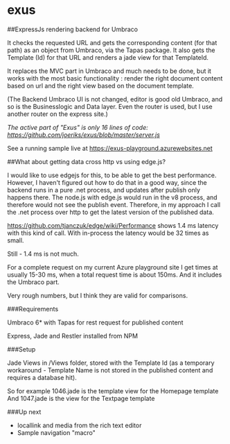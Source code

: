 exus
====

##ExpressJs rendering backend for Umbraco

It checks the requested URL and gets the corresponding content (for that path) as an object from Umbraco, via the Tapas package.
It also gets the Template (Id) for that URL and renders a jade view for that TemplateId.

It replaces the MVC part in Umbraco and much needs to be done, but it works with the most basic functionality : render the right document content based on url and the right view based on the document template.

(The Backend Umbraco UI is not changed, editor is good old Umbraco, and so is the Businesslogic and Data layer. Even the router is used, but I use another router on the express site.)

_The active part of "Exus" is only 16 lines of code: https://github.com/joeriks/exus/blob/master/server.js_

See a running sample live at https://exus-playground.azurewebsites.net

##What about getting data cross http vs using edge.js?

I would like to use edgejs for this, to be able to get the best performance. However, I haven't figured out how to do that in a good way, 
since the backend runs in a pure .net process, and updates after publish only happens there. The node.js with edge.js would run in the v8 process,
and therefore would not see the publish event. Therefore, in my approach I call the .net process over http to get the latest version of the published data.

https://github.com/tjanczuk/edge/wiki/Performance shows 1.4 ms latency with this kind of call. With in-process the latency would be 32 times as small. 

Still - 1.4 ms is not much.

For a complete request on my current Azure playground site I get times at usually 15-30 ms, when a total request time is about 150ms. And it includes the Umbraco part.

Very rough numbers, but I think they are valid for comparisons.


###Requirements

Umbraco 6* with Tapas for rest request for published content

Express, Jade and Restler installed from NPM

###Setup

Jade Views in /Views folder, stored with the Template Id (as a temporary workaround - Template Name is not stored in the published content and requires a database hit).

So for example 1046.jade is the template view for the Homepage template
And 1047.jade is the view for the Textpage template


###Up next

* locallink and media from the rich text editor
* Sample navigation "macro"
